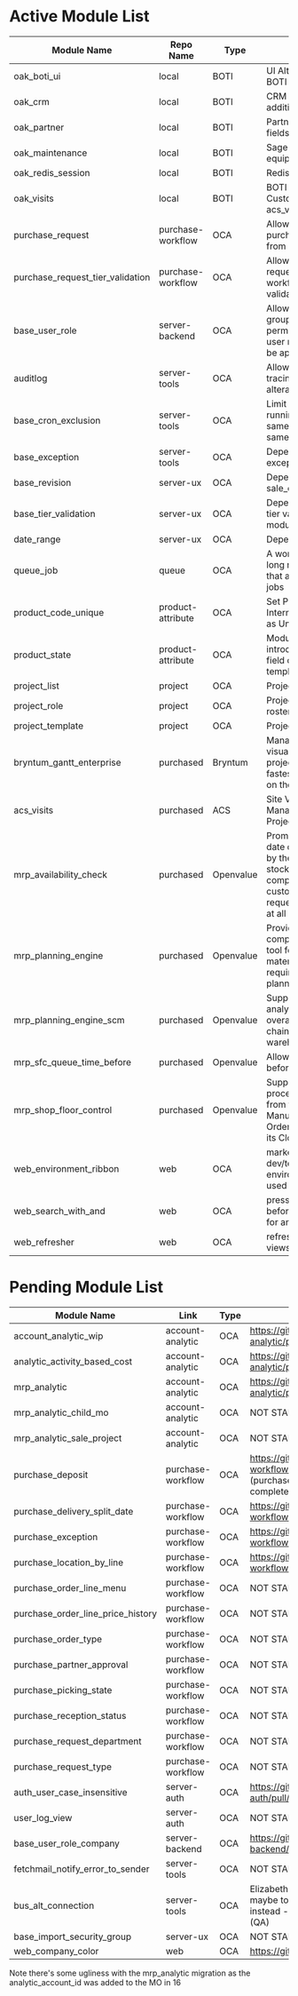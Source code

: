 # Active Module List

| Module Name                      | Repo Name         | Type      | Usage                                                                                                                          |
| -------------------------------- | ----------------- | --------- | ------------------------------------------------------------------------------------------------------------------------------ |
| oak_boti_ui                      | local             | BOTI      | UI Alterations for BOTI                                                                                                        |
| oak_crm                          | local             | BOTI      | CRM lead field additions                                                                                                       |
| oak_partner                      | local             | BOTI      | Partner additional fields and tracking                                                                                         |
| oak_maintenance                  | local             | BOTI      | Sage info for equipment                                                                                                        |
| oak_redis_session                | local             | BOTI      | Redis for session                                                                                                              |
| oak_visits                       | local             | BOTI      | BOTI Customizations for acs_visits                                                                                             |
| purchase_request                 | purchase-workflow | OCA       | Allows requests for purchased items from users                                                                                 |
| purchase_request_tier_validation | purchase-workflow | OCA       | Allows purchase requests to have workflows for validation                                                                      |
| base_user_role                   | server-backend    | OCA       | Allows for grouping permissions into user roles that can be applied                                                            |
| auditlog                         | server-tools      | OCA       | Allows deep tracing of data alterations                                                                                        |
| base_cron_exclusion              | server-tools      | OCA       | Limit cron jobs running at the same time for the same thing                                                                    |
| base_exception                   | server-tools      | OCA       | Dependency for all exception modules                                                                                           |
| base_revision                    | server-ux         | OCA       | Dependency for sale_order_revision                                                                                             |
| base_tier_validation             | server-ux         | OCA       | Dependency for all tier validation modules                                                                                     |
| date_range                       | server-ux         | OCA       | Dependency for ?                                                                                                               |
| queue_job                        | queue             | OCA       | A worker queue for long running tasks that are NOT cron jobs                                                                   |
| product_code_unique              | product-attribute | OCA       | Set Product Internal Reference as Unique                                                                                       |
| product_state                    | product-attribute | OCA       | Module introducing a state field on product template                                                                           |
| project_list                     | project           | OCA       | Projects List View                                                                                                             |
| project_role                     | project           | OCA       | Project role-based roster                                                                                                      |
| project_template                 | project           | OCA       | Project Templates                                                                                                              |
| bryntum_gantt_enterprise         | purchased         | Bryntum   | Manage and visualise your projects with the fastest Gantt chart on the web                                                     |
| acs_visits                       | purchased         | ACS       | Site Visit Management for Projects or sales                                                                                    |
| mrp_availability_check           | purchased         | Openvalue | Promise delivery date determination by the projected stockquantity compared to customer requested quantity at all BoM’s level. |
| mrp_planning_engine              | purchased         | Openvalue | Provides a full comprehensive tool for managing material requirements planning.                                                |
| mrp_planning_engine_scm          | purchased         | Openvalue | Supports the analysis of the overall supply chain in a warehouse.                                                              |
| mrp_sfc_queue_time_before        | purchased         | Openvalue | Allows queue time before for planning                                                                                          |
| mrp_shop_floor_control           | purchased         | Openvalue | Supports the E2E process starting from the Manufacturing Order Creation to its Closure.                                        |
| web_environment_ribbon           | web               | OCA       | marker for dev/test/qa environments, not used in production                                                                    |
| web_search_with_and              | web               | OCA       | press Shift key before searching for and                                                                                       |
| web_refresher                    | web               | OCA       | refresh button for views                                                                                                       |

# Pending Module List

| Module Name                       | Link              | Type | PR or status                                                                                                           |
| --------------------------------- | ----------------- | ---- | ---------------------------------------------------------------------------------------------------------------------- |
| account_analytic_wip              | account-analytic  | OCA  | https://github.com/OCA/account-analytic/pull/540                                                                       |
| analytic_activity_based_cost      | account-analytic  | OCA  | https://github.com/OCA/account-analytic/pull/538                                                                       |
| mrp_analytic                      | account-analytic  | OCA  | https://github.com/OCA/account-analytic/pull/494                                                                       |
| mrp_analytic_child_mo             | account-analytic  | OCA  | NOT STARTED                                                                                                            |
| mrp_analytic_sale_project         | account-analytic  | OCA  | NOT STARTED                                                                                                            |
| purchase_deposit                  | purchase-workflow | OCA  | https://github.com/OCA/purchase-workflow/pull/1751 (purchase_advance_payment IS completed for 16...)                   |
| purchase_delivery_split_date      | purchase-workflow | OCA  | https://github.com/OCA/purchase-workflow/pull/1687                                                                     |
| purchase_exception                | purchase-workflow | OCA  | https://github.com/OCA/purchase-workflow/pull/1770                                                                     |
| purchase_location_by_line         | purchase-workflow | OCA  | https://github.com/OCA/purchase-workflow/pull/1686                                                                     |
| purchase_order_line_menu          | purchase-workflow | OCA  | NOT STARTED                                                                                                            |
| purchase_order_line_price_history | purchase-workflow | OCA  | NOT STARTED                                                                                                            |
| purchase_order_type               | purchase-workflow | OCA  | NOT STARTED                                                                                                            |
| purchase_partner_approval         | purchase-workflow | OCA  | NOT STARTED                                                                                                            |
| purchase_picking_state            | purchase-workflow | OCA  | NOT STARTED                                                                                                            |
| purchase_reception_status         | purchase-workflow | OCA  | NOT STARTED                                                                                                            |
| purchase_request_department       | purchase-workflow | OCA  | NOT STARTED                                                                                                            |
| purchase_request_type             | purchase-workflow | OCA  | NOT STARTED                                                                                                            |
| auth_user_case_insensitive        | server-auth       | OCA  | https://github.com/OCA/server-auth/pull/479                                                                            |
| user_log_view                     | server-auth       | OCA  | NOT STARTED                                                                                                            |
| base_user_role_company            | server-backend    | OCA  | https://github.com/OCA/server-backend/pull/187 - 15? Stale?                                                            |
| fetchmail_notify_error_to_sender  | server-tools      | OCA  | NOT STARTED                                                                                                            |
| bus_alt_connection                | server-tools      | OCA  | Elizabeth has a ported version of this, maybe to OCa, maybe as oak module instead - not needed until pooler is up (QA) |
| base_import_security_group        | server-ux         | OCA  | NOT STARTED                                                                                                            |
| web_company_color                 | web               | OCA  | https://github.com/OCA/web/pull/2449                                                                                   |

Note there's some ugliness with the mrp_analytic migration as the analytic_account_id
was added to the MO in 16
